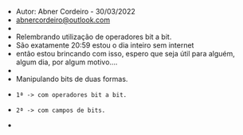 
* Autor: Abner Cordeiro - 30/03/2022
*   abnercordeiro@outlook.com
* 
* Relembrando utilização de operadores bit a bit.
* São exatamente 20:59 estou o dia inteiro sem internet
* então estou brincando com isso, espero que seja útil para alguém, algum dia, por algum motivo....
* 
* Manipulando bits de duas formas.
*	  1ª -> com operadores bit a bit.
*	  2ª -> com campos de bits.
* 


